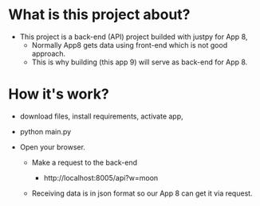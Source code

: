 # What is this project about?

- This project is a back-end (API) project builded with justpy for App 8,
  - Normally App8 gets data using front-end which is not good approach.
  - This is why building (this app 9) will serve as back-end for App 8.

# How it's work?

- download files, install requirements, activate app,
- python main.py
- Open your browser.

  - Make a request to the back-end

    - http://localhost:8005/api?w=moon

  - Receiving data is in json format so our App 8 can get it via request.
